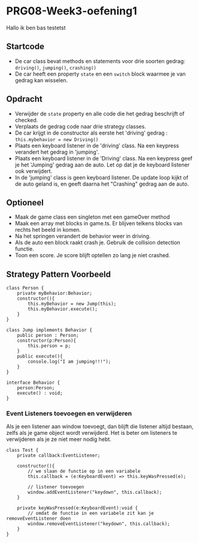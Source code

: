 # PRG08-Week3-oefening1
Hallo ik ben bas testetst
## Startcode

- De car class bevat methods en statements voor drie soorten gedrag: `driving()`, `jumping()`, `crashing()`
- De car heeft een property `state` en een `switch` block waarmee je van gedrag kan wisselen.

## Opdracht

- Verwijder de `state` property en alle code die het gedrag beschrijft of checked.
- Verplaats de gedrag code naar drie strategy classes. 
- De car krijgt in de constructor als eerste het 'driving' gedrag : `this.mybehavior = new Driving()`
- Plaats een keyboard listener in de 'driving' class. Na een keypress verandert het gedrag in 'jumping'.
- Plaats een keyboard listener in de 'Driving' class. Na een keypress geef je het 'Jumping' gedrag aan de auto. Let op dat je de keyboard listener ook verwijdert.
- In de 'jumping' class is geen keyboard listener. De update loop kijkt of de auto geland is, en geeft daarna het "Crashing" gedrag aan de auto.

## Optioneel

- Maak de game class een singleton met een gameOver method
- Maak een array met blocks in game.ts. Er blijven telkens blocks van rechts het beeld in komen.
- Na het springen verandert de behavior weer in driving.
- Als de auto een block raakt crash je. Gebruik de collision detection functie.
- Toon een score. Je score blijft optellen zo lang je niet crashed.

## Strategy Pattern Voorbeeld

```
class Person {
    private myBehavior:Behavior;
    constructor(){
        this.myBehavior = new Jump(this);
        this.myBehavior.execute();
    }
}

class Jump implements Behavior {
    public person : Person;
    constructor(p:Person){
        this.person = p;
    }
    public execute(){
        console.log("I am jumping!!!");
    }
}

interface Behavior {
    person:Person;
    execute() : void;
}
```

### Event Listeners toevoegen en verwijderen

Als je een listener aan window toevoegt, dan blijft die listener altijd bestaan, zelfs als je game object wordt verwijderd.
Het is beter om listeners te verwijderen als je ze niet meer nodig hebt.

```
class Test {
    private callback:EventListener;

    constructor(){
        // we slaan de functie op in een variabele
        this.callback = (e:KeyboardEvent) => this.keyWasPressed(e);

        // listener toevoegen
        window.addEventListener("keydown", this.callback);
    }

    private keyWasPressed(e:KeyboardEvent):void {
        // omdat de functie in een variabele zit kan je removeEventListener doen
        window.removeEventListener("keydown", this.callback);
    }
}
```
